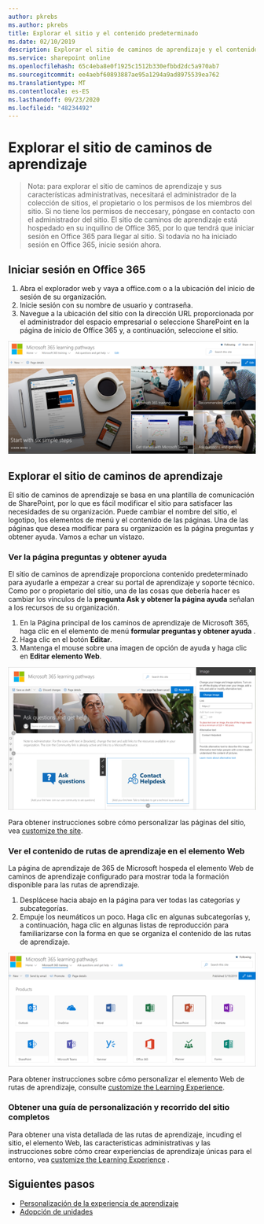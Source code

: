 ```yaml
---
author: pkrebs
ms.author: pkrebs
title: Explorar el sitio y el contenido predeterminado
ms.date: 02/10/2019
description: Explorar el sitio de caminos de aprendizaje y el contenido predeterminado
ms.service: sharepoint online
ms.openlocfilehash: 65c4eba8e0f1925c1512b330efbbd2dc5a970ab7
ms.sourcegitcommit: ee4aebf60893887ae95a1294a9ad8975539ea762
ms.translationtype: MT
ms.contentlocale: es-ES
ms.lasthandoff: 09/23/2020
ms.locfileid: "48234492"
---
```

# <a name="explore-the-learning-pathways-site"></a>Explorar el sitio de caminos de aprendizaje

> Nota: para explorar el sitio de caminos de aprendizaje y sus características administrativas, necesitará el administrador de la colección de sitios, el propietario o los permisos de los miembros del sitio. Si no tiene los permisos de neccesary, póngase en contacto con el administrador del sitio. El sitio de caminos de aprendizaje está hospedado en su inquilino de Office 365, por lo que tendrá que iniciar sesión en Office 365 para llegar al sitio. Si todavía no ha iniciado sesión en Office 365, inicie sesión ahora. 

## <a name="sign-in-to-office-365"></a>Iniciar sesión en Office 365 

1.  Abra el explorador web y vaya a office.com o a la ubicación del inicio de sesión de su organización. 
2.  Inicie sesión con su nombre de usuario y contraseña.
3.  Navegue a la ubicación del sitio con la dirección URL proporcionada por el administrador del espacio empresarial o seleccione SharePoint en la página de inicio de Office 365 y, a continuación, seleccione el sitio. 

![cg-introducing.png](media/cg-introducing.png)

## <a name="explore-the-learning-pathways-site"></a>Explorar el sitio de caminos de aprendizaje

El sitio de caminos de aprendizaje se basa en una plantilla de comunicación de SharePoint, por lo que es fácil modificar el sitio para satisfacer las necesidades de su organización. Puede cambiar el nombre del sitio, el logotipo, los elementos de menú y el contenido de las páginas. Una de las páginas que desea modificar para su organización es la página preguntas y obtener ayuda. Vamos a echar un vistazo.

### <a name="view-the-ask-questions-and-get-help-page"></a>Ver la página preguntas y obtener ayuda

El sitio de caminos de aprendizaje proporciona contenido predeterminado para ayudarle a empezar a crear su portal de aprendizaje y soporte técnico. Como por o propietario del sitio, una de las cosas que debería hacer es cambiar los vínculos de la **pregunta Ask y obtener la página ayuda** señalan a los recursos de su organización. 

1.  En la Página principal de los caminos de aprendizaje de Microsoft 365, haga clic en el elemento de menú **formular preguntas y obtener ayuda** .
2.  Haga clic en el botón **Editar**.
3.  Mantenga el mouse sobre una imagen de opción de ayuda y haga clic en **Editar elemento Web**.

![cg-edithelp.png](media/cg-edithelp.png)

Para obtener instrucciones sobre cómo personalizar las páginas del sitio, vea [customize the site](custom_edithelp.md).

### <a name="view-the-learning-pathways-content-in-the-web-part"></a>Ver el contenido de rutas de aprendizaje en el elemento Web
La página de aprendizaje de 365 de Microsoft hospeda el elemento Web de caminos de aprendizaje configurado para mostrar toda la formación disponible para las rutas de aprendizaje. 

1. Desplácese hacia abajo en la página para ver todas las categorías y subcategorías.
2. Empuje los neumáticos un poco. Haga clic en algunas subcategorías y, a continuación, haga clic en algunas listas de reproducción para familiarizarse con la forma en que se organiza el contenido de las rutas de aprendizaje. 

![cg-gotoall.png](media/cg-gotoall.png)

Para obtener instrucciones sobre cómo personalizar el elemento Web de rutas de aprendizaje, consulte [customize the Learning Experience](custom_overview.md).

### <a name="get-a-complete-site-tour-and-customization-guidance"></a>Obtener una guía de personalización y recorrido del sitio completos
Para obtener una vista detallada de las rutas de aprendizaje, incuding el sitio, el elemento Web, las características administrativas y las instrucciones sobre cómo crear experiencias de aprendizaje únicas para el entorno, vea [customize the Learning Experience](custom_overview.md) .

## <a name="next-steps"></a>Siguientes pasos
- [Personalización de la experiencia de aprendizaje](custom_overview.md)
- [Adopción de unidades](driveadoption.md) 
